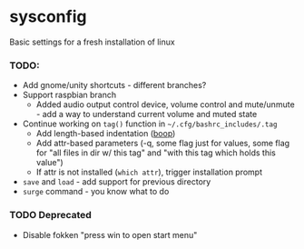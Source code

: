 # sysconfig
Basic settings for a fresh installation of linux

### TODO:
* Add gnome/unity shortcuts - different branches?
* Support raspbian branch
	* Added audio output control device, volume control and mute/unmute - add a way to understand current volume and muted state
* Continue working on `tag()` function in `~/.cfg/bashrc_includes/.tag`
	* Add length-based indentation ([boop](https://www.google.com/search?q=bash+get+string+length))
	* Add attr-based parameters (-q, some flag just for values, some flag for "all files in dir w/ this tag" and "with this tag which holds this value")
	* If attr is not installed (`which attr`), trigger installation prompt
* `save` and `load` - add support for previous directory
* `surge` command - you know what to do

### TODO Deprecated
* Disable fokken "press win to open start menu"
